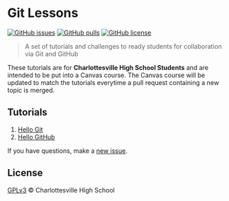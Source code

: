 # Git Lessons

[![GitHub issues](https://img.shields.io/github/issues/chssigma/git-lessons.svg?longCache=true&colorB=lightgrey&style=flat-square)](https://github.com/chssigma/git-lessons/issues)
[![GitHub pulls](https://img.shields.io/github/issues-pr/chssigma/git-lessons.svg?longCache=true&colorB=lightgrey&style=flat-square)](https://github.com/chssigma/git-lessons/pulls)
[![GitHub license](https://img.shields.io/github/license/chssigma/git-lessons.svg?longCache=true&style=flat-square)](https://github.com/chssigma/git-lessons/blob/master/LICENSE)

>A set of tutorials and challenges to ready students for collaboration via Git and GitHub

These tutorials are for **Charlottesville High School Students** and are intended to be put into a Canvas course. The Canvas course will be updated to match the tutorials everytime a pull request containing a new topic is merged.

## Tutorials

1. [Hello Git](engineering/1_hello_git.md)
2. [Hello GitHub](engineering/2_hello_github.md)

If you have questions, make a [new issue](https://github.com/chssigma/git-lessons/issues).

## License

[GPLv3](LICENSE) © Charlottesville High School
